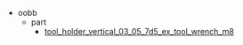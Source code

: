 * oobb
  * part
    * [tool_holder_vertical_03_05_7d5_ex_tool_wrench_m8](oobb/part/tool_holder_vertical_03_05_7d5_ex_tool_wrench_m8)
